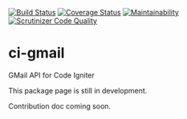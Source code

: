 [![Build Status](https://travis-ci.org/francis94c/ci-gmail.svg?branch=master)](https://travis-ci.org/francis94c/ci-gmail) [![Coverage Status](https://coveralls.io/repos/github/francis94c/ci-gmail/badge.svg?branch=master)](https://coveralls.io/github/francis94c/ci-gmail?branch=master) [![Maintainability](https://api.codeclimate.com/v1/badges/d77b5effa6592fd74c92/maintainability)](https://codeclimate.com/github/francis94c/ci-gmail/maintainability) [![Scrutinizer Code Quality](https://scrutinizer-ci.com/g/francis94c/ci-gmail/badges/quality-score.png?b=master)](https://scrutinizer-ci.com/g/francis94c/ci-gmail/?branch=master)

# ci-gmail
GMail API for Code Igniter

This package page is still in development.

Contribution doc coming soon.
